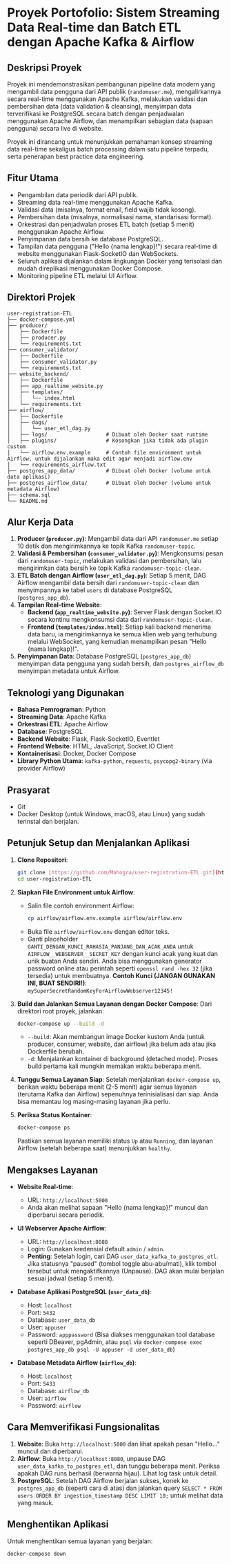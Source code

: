 # Proyek Portofolio: Sistem Streaming Data Real-time dan Batch ETL dengan Apache Kafka & Airflow

## Deskripsi Proyek

Proyek ini mendemonstrasikan pembangunan pipeline data modern yang mengambil data pengguna dari API publik (`randomuser.me`), mengalirkannya secara real-time menggunakan Apache Kafka, melakukan validasi dan pembersihan data (data validation & cleansing), menyimpan data terverifikasi ke PostgreSQL secara batch dengan penjadwalan menggunakan Apache Airflow, dan menampilkan sebagian data (sapaan pengguna) secara live di website.

Proyek ini dirancang untuk menunjukkan pemahaman konsep streaming data real-time sekaligus batch processing dalam satu pipeline terpadu, serta penerapan best practice data engineering.

## Fitur Utama

* Pengambilan data periodik dari API publik.
* Streaming data real-time menggunakan Apache Kafka.
* Validasi data (misalnya, format email, field wajib tidak kosong).
* Pembersihan data (misalnya, normalisasi nama, standarisasi format).
* Orkestrasi dan penjadwalan proses ETL batch (setiap 5 menit) menggunakan Apache Airflow.
* Penyimpanan data bersih ke database PostgreSQL.
* Tampilan data pengguna ("Hello {nama lengkap}!") secara real-time di website menggunakan Flask-SocketIO dan WebSockets.
* Seluruh aplikasi dijalankan dalam lingkungan Docker yang terisolasi dan mudah direplikasi menggunakan Docker Compose.
* Monitoring pipeline ETL melalui UI Airflow.

## Direktori Projek
```
user-registration-ETL
├── docker-compose.yml
├── producer/
│   ├── Dockerfile
│   ├── producer.py
│   └── requirements.txt
├── consumer_validator/
│   ├── Dockerfile
│   ├── consumer_validator.py
│   └── requirements.txt
├── website_backend/
│   ├── Dockerfile
│   ├── app_realtime_website.py
│   ├── templates/
│   │   └── index.html
│   └── requirements.txt
├── airflow/
│   ├── Dockerfile
│   ├── dags/
│   │   └── user_etl_dag.py
│   ├── logs/                   # Dibuat oleh Docker saat runtime
│   ├── plugins/                # Kosongkan jika tidak ada plugin custom         
│   └── airflow.env.example     # Contoh file environment untuk Airflow, untuk dijalankan maka edit agar menjadi airflow.env
│   └── requirements_airflow.txt
├── postgres_app_data/          # Dibuat oleh Docker (volume untuk data aplikasi)
├── postgres_airflow_data/      # Dibuat oleh Docker (volume untuk metadata Airflow)
├── schema.sql
└── README.md
```
## Alur Kerja Data

1.  **Producer (`producer.py`)**: Mengambil data dari API `randomuser.me` setiap 10 detik dan mengirimkannya ke topik Kafka `randomuser-topic`.
2.  **Validasi & Pembersihan (`consumer_validator.py`)**: Mengkonsumsi pesan dari `randomuser-topic`, melakukan validasi dan pembersihan, lalu mengirimkan data bersih ke topik Kafka `randomuser-topic-clean`.
3.  **ETL Batch dengan Airflow (`user_etl_dag.py`)**: Setiap 5 menit, DAG Airflow mengambil data bersih dari `randomuser-topic-clean` dan menyimpannya ke tabel `users` di database PostgreSQL (`postgres_app_db`).
4.  **Tampilan Real-time Website**:
    * **Backend (`app_realtime_website.py`)**: Server Flask dengan Socket.IO secara kontinu mengkonsumsi data dari `randomuser-topic-clean`.
    * **Frontend (`templates/index.html`)**: Setiap kali backend menerima data baru, ia mengirimkannya ke semua klien web yang terhubung melalui WebSocket, yang kemudian menampilkan pesan "Hello {nama lengkap}!".
5.  **Penyimpanan Data**: Database PostgreSQL (`postgres_app_db`) menyimpan data pengguna yang sudah bersih, dan `postgres_airflow_db` menyimpan metadata untuk Airflow.

## Teknologi yang Digunakan

* **Bahasa Pemrograman**: Python
* **Streaming Data**: Apache Kafka
* **Orkestrasi ETL**: Apache Airflow
* **Database**: PostgreSQL
* **Backend Website**: Flask, Flask-SocketIO, Eventlet
* **Frontend Website**: HTML, JavaScript, Socket.IO Client
* **Kontainerisasi**: Docker, Docker Compose
* **Library Python Utama**: `kafka-python`, `requests`, `psycopg2-binary` (via provider Airflow)

## Prasyarat

* Git
* Docker Desktop (untuk Windows, macOS, atau Linux) yang sudah terinstal dan berjalan.

## Petunjuk Setup dan Menjalankan Aplikasi

1.  **Clone Repositori**:
    ```bash
    git clone [https://github.com/Mahogra/user-registration-ETL.git](https://github.com/Mahogra/user-registration-ETL.git)
    cd user-registration-ETL
    ```

2.  **Siapkan File Environment untuk Airflow**:
    * Salin file contoh environment Airflow:
        ```bash
        cp airflow/airflow.env.example airflow/airflow.env
        ```
    * Buka file `airflow/airflow.env` dengan editor teks.
    * Ganti placeholder `GANTI_DENGAN_KUNCI_RAHASIA_PANJANG_DAN_ACAK_ANDA` untuk `AIRFLOW__WEBSERVER__SECRET_KEY` dengan kunci acak yang kuat dan unik buatan Anda sendiri. Anda bisa menggunakan generator password online atau perintah seperti `openssl rand -hex 32` (jika tersedia) untuk membuatnya.
        **Contoh Kunci (JANGAN GUNAKAN INI, BUAT SENDIRI!)**: `mySuperSecretRandomKeyForAirflowWebserver12345!`

3.  **Build dan Jalankan Semua Layanan dengan Docker Compose**:
    Dari direktori root proyek, jalankan:
    ```bash
    docker-compose up --build -d
    ```
    * `--build`: Akan membangun image Docker kustom Anda (untuk producer, consumer, website, dan airflow) jika belum ada atau jika Dockerfile berubah.
    * `-d`: Menjalankan kontainer di background (detached mode).
    Proses build pertama kali mungkin memakan waktu beberapa menit.

4.  **Tunggu Semua Layanan Siap**:
    Setelah menjalankan `docker-compose up`, berikan waktu beberapa menit (2-5 menit) agar semua layanan (terutama Kafka dan Airflow) sepenuhnya terinisialisasi dan siap. Anda bisa memantau log masing-masing layanan jika perlu.

5.  **Periksa Status Kontainer**:
    ```bash
    docker-compose ps
    ```
    Pastikan semua layanan memiliki status `Up` atau `Running`, dan layanan Airflow (setelah beberapa saat) menunjukkan `healthy`.

## Mengakses Layanan

* **Website Real-time**:
    * URL: `http://localhost:5000`
    * Anda akan melihat sapaan "Hello {nama lengkap}!" muncul dan diperbarui secara periodik.

* **UI Webserver Apache Airflow**:
    * URL: `http://localhost:8080`
    * Login: Gunakan kredensial default `admin` / `admin`.
    * **Penting**: Setelah login, cari DAG `user_data_kafka_to_postgres_etl`. Jika statusnya "paused" (tombol toggle abu-abu/mati), klik tombol tersebut untuk mengaktifkannya (Unpause). DAG akan mulai berjalan sesuai jadwal (setiap 5 menit).

* **Database Aplikasi PostgreSQL (`user_data_db`)**:
    * Host: `localhost`
    * Port: `5432`
    * Database: `user_data_db`
    * User: `appuser`
    * Password: `apppassword`
    (Bisa diakses menggunakan tool database seperti DBeaver, pgAdmin, atau `psql` via `docker-compose exec postgres_app_db psql -U appuser -d user_data_db`)

* **Database Metadata Airflow (`airflow_db`)**:
    * Host: `localhost`
    * Port: `5433`
    * Database: `airflow_db`
    * User: `airflow`
    * Password: `airflow`

## Cara Memverifikasi Fungsionalitas

1.  **Website**: Buka `http://localhost:5000` dan lihat apakah pesan "Hello..." muncul dan diperbarui.
2.  **Airflow**: Buka `http://localhost:8080`, unpause DAG `user_data_kafka_to_postgres_etl`, dan tunggu beberapa menit. Periksa apakah DAG runs berhasil (berwarna hijau). Lihat log task untuk detail.
3.  **PostgreSQL**: Setelah DAG Airflow berjalan sukses, konek ke `postgres_app_db` (seperti cara di atas) dan jalankan query `SELECT * FROM users ORDER BY ingestion_timestamp DESC LIMIT 10;` untuk melihat data yang masuk.

## Menghentikan Aplikasi

Untuk menghentikan semua layanan yang berjalan:
```bash
docker-compose down
